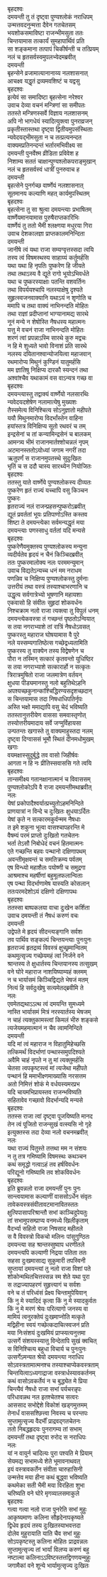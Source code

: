 बृहदश्वः  
दमयन्ती तु तं दृष्ट्वा पुण्यश्लोकं नराधिपम्  
उन्मत्तवदनुन्मत्ता दैवेन गतचेतसम्  
भयशोकसमाविष्टा राजन्भीमसुता ततः  
चिन्तयामास तत्कार्यं सुमहापार्थिवं प्रति  
सा शङ्कमाना तत्पापं चिकीर्षन्ती च तत्प्रियम्  
नलं च हृतसर्वस्वमुपलभ्येदमब्रवीत्  
दमयन्ती  
बृहन्सेने व्रजामात्यानानाय्य नलशासनात्  
आचक्ष्व यद्धृतं द्रव्यमवशिष्टं च यद्वसु  
बृहदश्वः  
इत्येवं सा समादिष्टा बृहत्सेना नरेश्वर  
उवाच देव्या वचनं मन्त्रिणां सा समीपतः  
ततस्ते मन्त्रिणस्सर्वे विज्ञाय नलशासनम्  
अपि नो भागधेयं स्यादित्युक्त्वा पुनराव्रजन्  
प्रकृतीस्तास्तथा दृष्ट्वा द्वितीयमुपसंस्थिताः  
न्यवेदयद्भीमसुता न च तत्प्रत्यनन्दत  
वाक्यमप्रतिनन्दन्तं भर्तारमभिवीक्ष्य सा  
दमयन्ती पुनर्वेश्म व्रीडिता प्रविवेश ह  
निशाम्य सततं चाक्षान्पुण्यश्लोकपराङ्मुखान्  
नलं च हृतसर्वस्वं धात्रीं पुनरुवाच ह  
दमयन्ती  
बृहत्सेने पुनर्गच्छ वार्ष्णेयं नलशासनात्  
सूतमानय कल्याणि महत् कार्यमुपस्थितम्  
बृहदश्वः  
बृहत्सेना तु सा श्रुत्वा दमयन्त्याः प्रभाषितम्  
वार्ष्णेयमानयामास पुरुषैराप्तकारिभिः  
वार्ष्णेयं तु ततो भैमी श्लक्ष्णया मधुरया गिरा  
उवाच देशकालज्ञा प्राप्तकालमनिन्दिता  
दमयन्ती  
जानीषे त्वं यथा राजा सम्यग्वृत्तस्सदा त्वयि  
तस्य त्वं विषमस्थस्य साहाय्यं कर्तुमर्हसि  
यथा यथा हि नृपतिः पुष्करेण हि जीयते  
तथा तथाऽस्य वै द्यूते रागो भूयोऽभिवर्धते  
यथा च पुष्करस्याक्षाः पतन्ति वशवर्तिनः  
तथा विपर्ययश्चापि नलस्याक्षेषु दृश्यते  
सुहृत्स्वजनवाक्यानि यथाऽयं न शृणोति च  
ममापि च तथा वाक्यं नाभिनन्दति मोहितः  
तथा राज्ञां प्रदीप्तानां भाग्यानामद्य सारथे  
नूनं मन्ये न शेषोस्ति नैषधस्य महात्मनः  
यत्तु मे वचनं राजा नाभिनन्दति मोहितः  
शरणं त्वां प्रपन्नाऽस्मि सारथे कुरु मद्वचः  
न हि मे शुध्यते भावो विनाशं प्रति सारथे  
नलस्य दयितानश्वान्योजयित्वा महाजवान्  
रथमारोप्य मिथुनं कुण्डिनं यातुमर्हसि  
मम ज्ञातिषु निक्षिप्य दारकौ स्यन्दनं तथा  
अश्वांश्चैव यथाकामं वस वाऽन्यत्र गच्छ वा  
बृहदश्वः  
दमयन्त्यास्तु तद्वाक्यं वार्ष्णेयो नलसारथिः  
न्यवेदयदशेषेण नलामात्येषु मुख्यशः  
तैस्समेत्य विनिश्चित्य सोऽनुज्ञातो महीपते  
ययौ मिथुनमारोप्य विदर्भांस्तेन वाहिना  
हयांस्तत्र विनिक्षिप्य सूतो रथवरं च तम्  
इन्द्रसेनां च तां कन्यामिन्द्रसेनं च बालकम्  
आमन्त्र्य भीमं राजानमार्तश्शोचन्नलं नृपम्  
अटमानस्ततोऽयोध्यां जगाम नगरीं तदा  
ऋतुपर्णं स राजानमुपतस्थे सुदुःखितः  
भृतिं च स ददौ चास्य सारथ्येन नियोजितः  
बृहदश्वः  
ततस्तु याते वार्ष्णेये पुण्यश्लोकस्य दीव्यतः  
पुष्करेण हृतं राज्यं यच्चापि वसु किञ्चन  
पुष्करः  
हृतराज्यं नलं राजन्प्रहसन्पुष्करोऽब्रवीत्  
द्यूतं प्रवर्ततां भूयः प्रतिपाणोऽस्ति कस्तव  
शिष्टा ते दमयन्त्येका सर्वमन्यद्धृतं मया  
दमयन्त्याः पणस्साधु वर्ततां यदि मन्यसे  
बृहदश्वः  
पुष्करेणैवमुक्तस्य पुण्यश्लोकस्य मन्युना  
व्यदीर्यतेव हृदयं न चैनं किञ्चिदब्रवीत्  
ततः पुष्करमालोक्य नलः परममन्युमान्  
उवाच विद्यतेऽन्यच्च धनं मम नराधम  
पणन्निव च निक्षिप्य पुण्यश्लोकस्तु दुर्मनाः  
उत्तरीयं तथा वस्त्रं तस्याश्चाभरणानि च  
उद्धृत्य सर्वगात्रेभ्यो भूषणानि महायशाः  
एकवासो हि संवीतः सुहृदां शोकवर्धनः  
निश्चक्राम नलो राजा त्यक्त्वा तु विपुलं धनम्  
दमयन्त्येकवस्त्रा तं गच्छन्तं पृष्ठतोऽन्वियात्  
स तया नगराभ्याशे तां रात्रिं नैषधोऽवसत्  
पुष्करस्तु महाराज घोषयामास वै पुरे  
नले यस्सम्यगातिष्ठेत्स गच्छेद्वध्यतामिति  
पुष्करस्य तु वाक्येन तस्य विद्वेषणेन च  
पौरा न तस्मिन् सत्कारं कृतवन्तो युधिष्ठिर  
स तया नगराभ्याशे सत्कारार्हो न सत्कृतः  
त्रिरात्रमुषितो राजा जलमात्रेण वर्तयन्  
क्षुधया पीड्यमानस्तु नलो बहुतिथेऽहनि  
अपश्यच्छकुनान्कांश्चिद्धिरण्यसदृशच्छदान्  
स चिन्तयामास तदा निषधाधिपतिर्नृपः  
अस्ति भक्षो ममाद्यापि वसु चेदं भविष्यति  
ततस्तानुत्तरीयेण वाससा समवास्तृणोत्  
तस्योत्तरीयमादाय सर्वे जग्मुर्विहायसा  
उन्पतन्तः खगास्ते तु वाक्यमाहुस्तदा नलम्  
दृष्ट्वा दिग्वाससं भूमौ स्थितं दीनमधोमुखम्  
खगाः  
वयमक्षास्सुदुर्बुद्धे तव वासो जिहीर्षवः  
आगता न हि नः प्रीतिस्सवाससि गते त्वयि  
बृहदश्वः  
तान्समीक्ष्य गतानक्षानात्मानं च विवाससम्  
पुण्यश्लोकोऽपि वै राजा दमयन्तीमथाब्रवीत्  
नलः  
येषां प्रकोपादैश्वर्यात्प्रच्युतोऽहमनिन्दिते  
प्राणयात्रां न विन्दे च दुःखितः क्षुधयाऽर्दितः  
येषां कृते न सत्कारमकुर्वन्मम नैषधाः  
त इमे शकुना भूत्वा वासश्चापहरन्ति मे  
वैषम्यं परमं प्राप्तो दुःखितो गतचेतनः  
भर्ता तेऽसौ निबोधेदं वचनं हितमात्मनः  
एते गच्छन्ति बहवः पन्थानो दक्षिणापथम्  
अवन्तीमृक्षवन्तं च समतिक्रम्य पर्वतम्  
एष विन्ध्यो महाशैलः पयोष्णी च समुद्रगा  
आश्रमाश्च महर्षीणां बहुमूलफलान्विताः  
एष पन्था विदर्भाणामेष यास्यति कोसलान्  
ततःपरमदेशोऽयं दक्षिणो दक्षिणापथः  
बृहदश्वः  
ततस्सा बाष्पकलया वाचा दुःखेन कर्शिता  
उवाच दमयन्ती तं नैषधं करुणं वचः  
दमयन्ती  
उद्वेपते मे हृदयं सीदन्त्यङ्गानि सर्वशः  
तव पार्थिव सङ्कल्पं चिन्तयन्त्याः पुनःपुनः  
हृतराज्यं हृतद्रव्यं विवस्त्रं क्षुच्छ्रमान्वितम्  
कथमुत्सृज्य गच्छेयमहं त्वां निर्जने वने  
श्रान्तस्य ते क्षुधार्तस्य चिन्तयानस्य तत्सुखम्  
वने घोरे महाराज नाशयिष्याम्यहं क्लमम्  
न च भार्यासमं किञ्चिद्विद्यते भेषजं मतम्  
नित्यं हि सर्वदुःखेषु सत्यमेतद्ब्रवीमि ते  
नलः  
एवमेतद्यथाऽऽत्थ त्वं दमयन्ति सुमध्यमे  
नास्ति भार्यासमं मित्रं नरस्यार्तस्य भेषजम्  
न चाहं त्यक्तुकामस्त्वां किमलं भीरु शङ्कसे  
त्यजेयमहमात्मानं न चैव त्वामनिन्दिते  
दमयन्ती  
यदि मां त्वं महाराज न विहातुमिहेच्छसि  
तत्किमर्थं विदर्भाणां पन्थास्समुपदिश्यते  
अवैमि चाहं नृपते न तु मां त्यक्तुमर्हसि  
चेतसा त्वपकृष्टस्त्वं मां त्यजेथा महीपते  
पन्थानं हि ममाभीक्ष्णमाख्यासि नरसत्तम  
अतो निमित्तं शोकं मे वर्धयस्यमरप्रभ  
यदि चायमभिप्रायस्तव राजन्भविष्यति  
सहितावेव गच्छावो विदर्भान्यदि मन्यसे  
बृहदश्वः  
ततस्स राजा त्वां दृष्ट्वा पूजयिष्यति मानद  
तेन त्वं पूजितो राजन्सुखं वत्स्यसि नो गृहे  
इत्युक्तस्स तदा देव्या नलो वचनमब्रवीत्  
नलः  
यथा राज्यं पितुस्ते तत्तथा मम न संशयः  
न तु तत्र गमिष्यामि विषमस्थः कथञ्चन  
कथं समृद्धो गत्वाऽहं तव हर्षविवर्धनः  
परिद्यूनो गमिष्यामि तव शोकविवर्धनः  
बृहदश्वः  
इति ब्रुवन्नलो राजा दमयन्तीं पुनः पुनः  
सान्त्वयामास कल्याणीं वाससोऽर्धेन संवृतः  
तावेकवस्त्रसंवीतावटमानावितस्ततः  
क्षुत्पिपासापरिश्रान्तौ सभां काञ्चिदुपेयतुः  
तां सभामुपसम्प्राप्य वनमध्ये खिलीकृताम्  
वैदर्भ्या सहितो राजा निषसाद महीतले  
स वै विवस्त्रो विकचो मलिनः पांसुगुण्ठितः  
दमयन्त्या सह श्रान्तस्सुष्वाप धरणीतले  
दमयन्त्यपि कल्याणी निद्रया पतिता ततः  
सहसा दुःखमासाद्य सुकुमारी तपस्विनी  
सुप्तायां दमयन्त्यां तु नलो राजा विशां पते  
शोकोन्मथितचित्तस्सन्न स्म शेते यथा पुरा  
स तद्राज्यापहरणं सुहृत्त्यागं च सर्वशः  
वने च तं परिध्वंसं प्रेक्ष्य चिन्तामुपेयिवान्  
किं नु मे स्यादिदं कृत्वा किं नु मे स्यादकुर्वतः  
किं नु मे मरणं श्रेयः परित्यागो जनस्य वा  
मामियं त्वनुरक्तेयं दुःखमाप्नोति मत्कृते  
मद्विहीना स्वयं गच्छेत्कदाचित्स्वजनं प्रति  
मया निःसंशयं दुःखमियं प्राप्स्यत्यनुत्तमा  
उत्सर्गे संशयस्स्यात्तु विन्देतापि सुखं क्वचित्  
स विनिश्चित्य बहुधा विचार्य च पुनःपुनः  
उत्सर्गेऽमन्यत श्रेयो दमयन्त्या नराधिप  
सोऽवस्त्रतामात्मनश्च तस्याश्चाप्येकवस्त्रताम्  
चिन्तयित्वाऽध्यगाद्राजा वस्त्रार्धस्यावकर्तनम्  
कथं वासोऽवकर्तेयं न च बुद्ध्येत मे प्रिया  
चिन्त्यैवं नैषधो राजा सभां पर्यचरन्नृपः  
परिधावन्नथ नल इतश्चेतश्च सत्वरः  
आससाद सभोद्देशे विकोशं खड्गमुत्तमम्  
तेनार्धं वाससश्छित्त्वा निवस्य च परन्तपः  
सुप्तामुत्सृज्य वैदर्भीं प्राद्रवद्गतचेतनः  
ततो निबद्धहृदयः पुनरागम्य तां सभाम्  
दमयन्तीं तथा दृष्ट्वा रुरोद स नराधिपः  
नलः  
यां न वायुर्न चादित्यः पुरा पश्यति मे प्रियाम्  
सेयमद्य सभामध्ये शेते भूमावनाथवत्  
इयं वस्त्रावकर्तेन संवीता चारुहासिनी  
उन्मत्तेव मया हीना कथं बुद्ध्वा भविष्यति  
कथमेका सती भैमी मया विरहिता शुभा  
चरिष्यति वने घोरे मृगव्यालसमाकुले  
बृहदश्वः  
गत्वा गत्वा नलो राजा पुनरेति सभां मुहुः  
आकृष्यमाणः कलिना सौहृदेनापकृष्यते  
द्विधेव हृदयं तस्य दुःखितस्याभवत्तदा  
दोलेव मुहुरायाति याति चैव सभां मुहुः  
सोऽपकृष्टस्तु कलिना मोहितः प्राद्रवन्नलः  
सुप्तामुत्सृज्य तां भार्यां विलप्य करुणं बहु  
नष्टात्मा कलिनाऽऽविष्टस्तत्तद्विगणयन्मुहुः  
जगामैकां वने शून्ये भार्यामुत्सृज्य दुःखितः  
